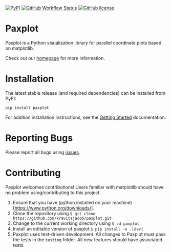 [![PyPI](https://img.shields.io/pypi/v/paxplot)](https://pypi.org/project/paxplot/)
[![GitHub Workflow Status](https://img.shields.io/github/workflow/status/kravitsjacob/paxplot/Version%20Testing)](https://github.com/kravitsjacob/paxplot/actions)
[![GitHub license](https://img.shields.io/github/license/kravitsjacob/paxplot)](https://github.com/kravitsjacob/paxplot/blob/main/LICENSE)

# Paxplot
Paxplot is a Python visualization library for parallel coordinate plots based on matplotlib.

Check out our [homepage](https://kravitsjacob.github.io/paxplot/) for more information.

# Installation
The latest stable release (and required dependencies) can be installed from PyPI:

```
pip install paxplot
```

For addition installation instructions, see the [Getting Started](https://kravitsjacob.github.io/paxplot/getting_started.html) documentation.

# Reporting Bugs
Please report all bugs using [issues](https://github.com/kravitsjacob/paxplot/issues).

# Contributing
Paxplot welcomes contributions! Users familiar with matplotlib should have no problem using/contributing to this project.

1. Ensure that you have (python installed on your machine)[https://www.python.org/downloads/].
2. Clone the repository using `$ git clone https://github.com/kravitsjacob/paxplot.git`
3. Change to the current working directory using `$ cd paxplot`
4. Install an editable version of paxplot `$ pip install -e .[dev]`
5. Paxplot uses test-driven development. All changes to Paxplot must pass the tests in the `testing` folder. All new features should have associated tests.
